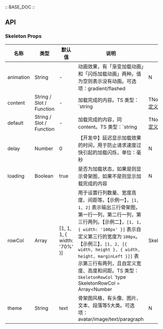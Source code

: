 :: BASE_DOC ::

## API

### Skeleton Props

| 名称      | 类型                     | 默认值                      | 说明                                                                                                                                                                                                                                                                                                                                                                                                                                                                                                                                                                                                                                                               | 必传 |
| --------- | ------------------------ | --------------------------- | ------------------------------------------------------------------------------------------------------------------------------------------------------------------------------------------------------------------------------------------------------------------------------------------------------------------------------------------------------------------------------------------------------------------------------------------------------------------------------------------------------------------------------------------------------------------------------------------------------------------------------------------------------------------ | ---- |
| animation | String                   | -                           | 动画效果，有「渐变加载动画」和「闪烁加载动画」两种。值为空则表示没有动画。可选项：gradient/flashed                                                                                                                                                                                                                                                                                                                                                                                                                                                                                                                                                                 | N    |
| content   | String / Slot / Function | -                           | 加载完成的内容。TS 类型：`string | TNode`。[通用类型定义](https://github.com/Tencent/tdesign-mobile-vue/blob/develop/src/common.ts)                                                                                                                                                                                                                                                                                                                                                                                                                                                                                                                                | N    |
| default   | String / Slot / Function | -                           | 加载完成的内容，同 content。TS 类型：`string | TNode`。[通用类型定义](https://github.com/Tencent/tdesign-mobile-vue/blob/develop/src/common.ts)                                                                                                                                                                                                                                                                                                                                                                                                                                                                                                                    | N    |
| delay     | Number                   | 0                           | 【开发中】延迟显示加载效果的时间，用于防止请求速度过快引起的加载闪烁，单位：毫秒                                                                                                                                                                                                                                                                                                                                                                                                                                                                                                                                                                                   | N    |
| loading   | Boolean                  | true                        | 是否为加载状态，如果是则显示骨架图，如果不是则显示加载完成的内容                                                                                                                                                                                                                                                                                                                                                                                                                                                                                                                                                                                                   | N    |
| rowCol    | Array                    | [1, 1, 1, { width: '70%' }] | 用于设置行列数量、宽度高度、间距等。【示例一】，`[1, 1, 2]` 表示输出三行骨架图，第一行一列，第二行一列，第三行两列。【示例二】，`[1, 1, { width: '100px' }]` 表示自定义第三行的宽度为 `100px`。【示例三】，`[1, 2, [{ width, height }, { width, height, marginLeft }]]` 表示第三行有两列，且自定义宽度、高度和间距。TS 类型：`SkeletonRowCol` `type SkeletonRowCol = Array<Number | SkeletonRowColObj | Array<SkeletonRowColObj>>` `interface SkeletonRowColObj { width?: string; height?: string; marginRight?: string; marginLeft?: string; margin?: string; }`。[详细类型定义](https://github.com/Tencent/tdesign-mobile-vue/tree/develop/src/skeleton/type.ts) | N    |
| theme     | String                   | text                        | 骨架图风格，有头像、图片、文本、段落等5大类。可选项：avatar/image/text/paragraph  | N    |
